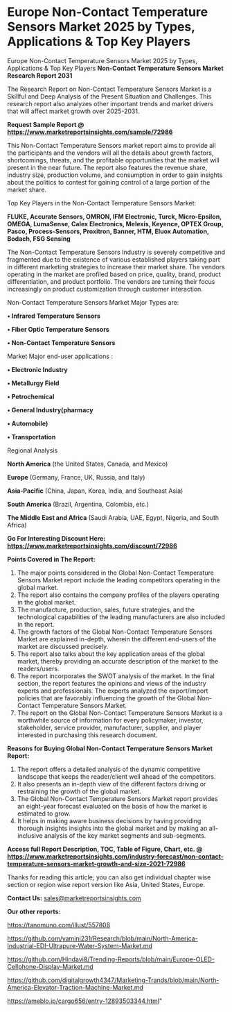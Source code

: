 # Europe Non-Contact Temperature Sensors Market 2025 by Types, Applications & Top Key Players
Europe Non-Contact Temperature Sensors Market 2025 by Types, Applications & Top Key Players
<strong>Non-Contact Temperature Sensors Market Research Report 2031</strong>

The Research Report on Non-Contact Temperature Sensors Market is a Skillful and Deep Analysis of the Present Situation and Challenges. This research report also analyzes other important trends and market drivers that will affect market growth over 2025-2031.

<strong>Request Sample Report @ <a href=https://www.marketreportsinsights.com/sample/72986>https://www.marketreportsinsights.com/sample/72986</a></strong>

This Non-Contact Temperature Sensors market report aims to provide all the participants and the vendors will all the details about growth factors, shortcomings, threats, and the profitable opportunities that the market will present in the near future. The report also features the revenue share, industry size, production volume, and consumption in order to gain insights about the politics to contest for gaining control of a large portion of the market share.

Top Key Players in the Non-Contact Temperature Sensors Market:

<strong>FLUKE, Accurate Sensors, OMRON, IFM Electronic, Turck, Micro-Epsilon, OMEGA, LumaSense, Calex Electronics, Melexis, Keyence, OPTEX Group, Pasco, Process-Sensors, Proxitron, Banner, HTM, Eluox Automation, Bodach, FSG Sensing</strong>

The Non-Contact Temperature Sensors Industry is severely competitive and fragmented due to the existence of various established players taking part in different marketing strategies to increase their market share. The vendors operating in the market are profiled based on price, quality, brand, product differentiation, and product portfolio. The vendors are turning their focus increasingly on product customization through customer interaction.

Non-Contact Temperature Sensors Market Major Types are:

<strong>• Infrared Temperature Sensors

• Fiber Optic Temperature Sensors

• Non-Contact Temperature Sensors</strong>

Market Major end-user applications :

<strong>• Electronic Industry

• Metallurgy Field

• Petrochemical

• General Industry(pharmacy

• Automobile)

• Transportation</strong>

Regional Analysis

</u><strong><b>North America</b></strong> (the United States, Canada, and Mexico)

<strong><b>Europe </b></strong>(Germany, France, UK, Russia, and Italy)

<strong><b>Asia-Pacific</b></strong> (China, Japan, Korea, India, and Southeast Asia)

<strong><b>South America</b></strong> (Brazil, Argentina, Colombia, etc.)

<strong><b>The Middle East and Africa</b></strong> (Saudi Arabia, UAE, Egypt, Nigeria, and South Africa)

<strong>Go For Interesting Discount Here: <a href=https://www.marketreportsinsights.com/discount/72986>https://www.marketreportsinsights.com/discount/72986</a></strong>

<strong>Points Covered in The Report:</strong>
<ol>
  <li>The major points considered in the Global Non-Contact Temperature Sensors Market report include the leading competitors operating in the global market.</li>
  <li>The report also contains the company profiles of the players operating in the global market.</li>
  <li>The manufacture, production, sales, future strategies, and the technological capabilities of the leading manufacturers are also included in the report.</li>
  <li>The growth factors of the Global Non-Contact Temperature Sensors Market are explained in-depth, wherein the different end-users of the market are discussed precisely.</li>
  <li>The report also talks about the key application areas of the global market, thereby providing an accurate description of the market to the readers/users.</li>
  <li>The report incorporates the SWOT analysis of the market. In the final section, the report features the opinions and views of the industry experts and professionals. The experts analyzed the export/import policies that are favorably influencing the growth of the Global Non-Contact Temperature Sensors Market.</li>
  <li>The report on the Global Non-Contact Temperature Sensors Market is a worthwhile source of information for every policymaker, investor, stakeholder, service provider, manufacturer, supplier, and player interested in purchasing this research document.</li>
</ol>
<strong>Reasons for Buying Global Non-Contact Temperature Sensors Market Report:</strong>

<ol>
  <li>The report offers a detailed analysis of the dynamic competitive landscape that keeps the reader/client well ahead of the competitors.</li>
  <li>It also presents an in-depth view of the different factors driving or restraining the growth of the global market.</li>
  <li>The Global Non-Contact Temperature Sensors Market report provides an eight-year forecast evaluated on the basis of how the market is estimated to grow.</li>
  <li>It helps in making aware business decisions by having providing thorough insights insights into the global market and by making an all-inclusive analysis of the key market segments and sub-segments.</li>
</ol>
<strong>Access full Report Description, TOC, Table of Figure, Chart, etc. @ <a href=https://www.marketreportsinsights.com/industry-forecast/non-contact-temperature-sensors-market-growth-and-size-2021-72986>https://www.marketreportsinsights.com/industry-forecast/non-contact-temperature-sensors-market-growth-and-size-2021-72986</a></strong>


Thanks for reading this article; you can also get individual chapter wise section or region wise report version like Asia, United States, Europe.

<strong>Contact Us:</strong>
sales@marketreportsinsights.com

<strong>Our other reports:</strong>

<a href=https://tanomuno.com/illust/557808>https://tanomuno.com/illust/557808</a>

<a href=https://github.com/yamini231/Research/blob/main/North-America-Industrial-EDI-Ultrapure-Water-System-Market.md>https://github.com/yamini231/Research/blob/main/North-America-Industrial-EDI-Ultrapure-Water-System-Market.md</a>

<a href=https://github.com/Hindavi8/Trending-Reports/blob/main/Europe-OLED-Cellphone-Display-Market.md>https://github.com/Hindavi8/Trending-Reports/blob/main/Europe-OLED-Cellphone-Display-Market.md</a>

<a href=https://github.com/digitalgrowth4347/Marketing-Trands/blob/main/North-America-Elevator-Traction-Machine-Market.md>https://github.com/digitalgrowth4347/Marketing-Trands/blob/main/North-America-Elevator-Traction-Machine-Market.md</a>

<a href=https://ameblo.jp/cargo656/entry-12893503344.html>https://ameblo.jp/cargo656/entry-12893503344.html</a>"
